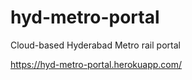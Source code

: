 # hyd-metro-portal

Cloud-based Hyderabad Metro rail portal

https://hyd-metro-portal.herokuapp.com/
